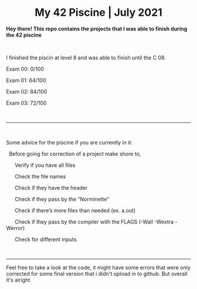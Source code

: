<h1 align="center">
  <b>My 42 Piscine | July 2021</b>
</h1>
<p align="left">
  <b>Hey there! This repo contains the projects that I was able to finish during the 42 piscine</b>
</p>
<br>
  <p>I finished the piscin at level 8 and was able to finish until the C 08.</p>
  <p>Exam 00: 0/100</p>
  <p>Exam 01: 64/100</p>
  <p>Exam 02: 84/100</p>
  <p>Exam 03: 72/100</p>
</br>

-----

<br>
  <p>Some advice for the piscine if you are currently in it:</p>
  <p>&nbsp&nbspBefore going for correction of a project make shore to, </p>
  <p>&nbsp&nbsp&nbsp&nbsp&nbsp&nbspVerify if you have all files</p>
  <p>&nbsp&nbsp&nbsp&nbsp&nbsp&nbspCheck the file names</p>
  <p>&nbsp&nbsp&nbsp&nbsp&nbsp&nbspCheck if they have the header</p>
  <p>&nbsp&nbsp&nbsp&nbsp&nbsp&nbspCheck if they pass by the “Norminette”</p>
  <p>&nbsp&nbsp&nbsp&nbsp&nbsp&nbspCheck if there’s more files than needed (ex. a.out)</p>
  <p>&nbsp&nbsp&nbsp&nbsp&nbsp&nbspCheck if they pass by the compiler with the FLAGS (-Wall -Wextra -Werror)</p>
  <p>&nbsp&nbsp&nbsp&nbsp&nbsp&nbspCheck for different inputs</p>
</br>

-----

Feel free to take a look at the code, it might have some errors that were only corrected for some final version that i didn't upload in to github. But overall it's alright
